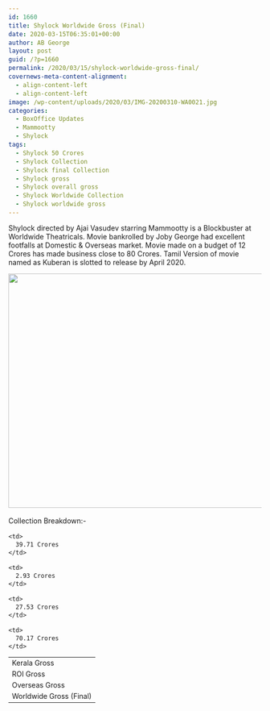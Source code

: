 ```yaml
---
id: 1660
title: Shylock Worldwide Gross (Final)
date: 2020-03-15T06:35:01+00:00
author: AB George
layout: post
guid: /?p=1660
permalink: /2020/03/15/shylock-worldwide-gross-final/
covernews-meta-content-alignment:
  - align-content-left
  - align-content-left
image: /wp-content/uploads/2020/03/IMG-20200310-WA0021.jpg
categories:
  - BoxOffice Updates
  - Mammootty
  - Shylock
tags:
  - Shylock 50 Crores
  - Shylock Collection
  - Shylock final Collection
  - Shylock gross
  - Shylock overall gross
  - Shylock Worldwide Collection
  - Shylock worldwide gross
---
```

Shylock directed by Ajai Vasudev starring Mammootty is a Blockbuster at Worldwide Theatricals. Movie bankrolled by Joby George had excellent footfalls at Domestic & Overseas market. Movie made on a budget of 12 Crores has made business close to 80 Crores. Tamil Version of movie named as Kuberan is slotted to release by April 2020.

<img loading="lazy" width="1024" height="465" src="/wp-content/uploads/2020/02/84059653_887853291647304_1971884013182255104_o-1024x465.jpg" alt="" class="wp-image-1472" srcset="/wp-content/uploads/2020/02/84059653_887853291647304_1971884013182255104_o-1024x465.jpg 1024w, /wp-content/uploads/2020/02/84059653_887853291647304_1971884013182255104_o-300x136.jpg 300w, /wp-content/uploads/2020/02/84059653_887853291647304_1971884013182255104_o-768x349.jpg 768w, /wp-content/uploads/2020/02/84059653_887853291647304_1971884013182255104_o-1200x545.jpg 1200w, /wp-content/uploads/2020/02/84059653_887853291647304_1971884013182255104_o.jpg 1408w" sizes="(max-width: 1024px) 100vw, 1024px" />  

Collection Breakdown:-

<table class="wp-block-table">
  <tr>
    <td>
      Kerala Gross
    </td>
    
    <td>
      39.71 Crores
    </td>
  </tr>
  
  <tr>
    <td>
      ROI Gross
    </td>
    
    <td>
      2.93 Crores
    </td>
  </tr>
  
  <tr>
    <td>
      Overseas Gross
    </td>
    
    <td>
      27.53 Crores
    </td>
  </tr>
  
  <tr>
    <td>
      Worldwide Gross (Final)
    </td>
    
    <td>
      70.17 Crores
    </td>
  </tr>
</table>